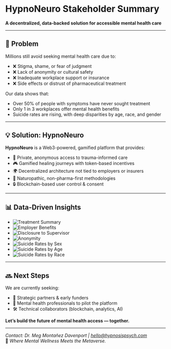 # HypnoNeuro Stakeholder Summary

**A decentralized, data-backed solution for accessible mental health care**

---

## 🧠 Problem

Millions still avoid seeking mental health care due to:

- ❌ Stigma, shame, or fear of judgment  
- ❌ Lack of anonymity or cultural safety  
- ❌ Inadequate workplace support or insurance  
- ❌ Side effects or distrust of pharmaceutical treatment

Our data shows that:
- Over 50% of people with symptoms have never sought treatment  
- Only 1 in 3 workplaces offer mental health benefits  
- Suicide rates are rising, with deep disparities by age, race, and gender

---

## 💡 Solution: HypnoNeuro

**HypnoNeuro** is a Web3-powered, gamified platform that provides:

- 🧬 Private, anonymous access to trauma-informed care  
- 🎮 Gamified healing journeys with token-based incentives  
- 🌍 Decentralized architecture not tied to employers or insurers  
- 🧠 Naturopathic, non-pharma-first methodologies  
- 🔒 Blockchain-based user control & consent

---

## 📊 Data-Driven Insights

- ![Treatment Summary](https://raw.githubusercontent.com/megmontanez2000/HypnoNeuro/main/visuals/treatment_summary.png)
- ![Employer Benefits](https://raw.githubusercontent.com/megmontanez2000/HypnoNeuro/main/visuals/Employer%20Mental%20Health%20Benefits%20Access.png)
- ![Disclosure to Supervisor](https://raw.githubusercontent.com/megmontanez2000/HypnoNeuro/main/visuals/Comfort%20Discussing%20Mental%20Health%20with%20Supervisor.png)
- ![Anonymity](https://raw.githubusercontent.com/megmontanez2000/HypnoNeuro/main/visuals/Perceived%20Protection%20by%20Anonymity.png)
- ![Suicide Rates by Sex](https://raw.githubusercontent.com/megmontanez2000/HypnoNeuro/main/visuals/Suicide%20Rates%20by%20Sex.png)
- ![Suicide Rates by Age](https://raw.githubusercontent.com/megmontanez2000/HypnoNeuro/main/visuals/Suicide%20Rates%20by%20Age.png)
- ![Suicide Rates by Race](https://raw.githubusercontent.com/megmontanez2000/HypnoNeuro/main/visuals/Suicide%20Rates%20by%20Race%3AEthnicity.png)





---

## 🔜 Next Steps

We are currently seeking:

- 🤝 Strategic partners & early funders  
- 🧠 Mental health professionals to pilot the platform  
- 🛠️ Technical collaborators (blockchain, analytics, AI)

**Let’s build the future of mental health access — together.**

---

*Contact: Dr. Meg Montañez Davenport | hello@hypnosispsych.com*  
🧬 *Where Mental Wellness Meets the Metaverse.*
